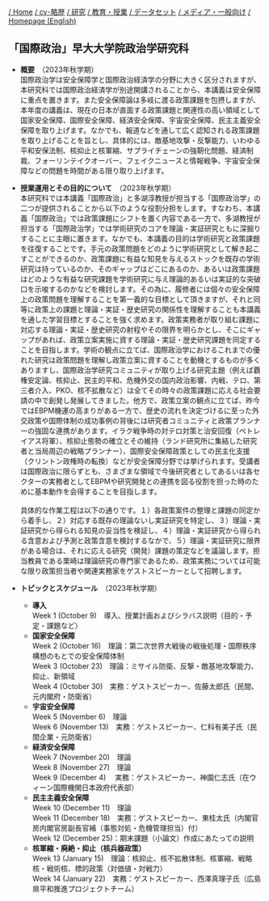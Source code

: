 
[/ Home](https://skurizaki.github.io/jpn/) [/ cv･略歴](./about.html) [/ 研究](http://www.f.waseda.jp/kurizaki/research.html) [/ 教育・授業](./teaching.html) [/ データセット](http://www.f.waseda.jp/kurizaki/data.html) [/ メディア・一般向け](./media.html) [/ Homepage (English)](https://skurizaki.github.io/)

## 「国際政治」早大大学院政治学研究科
- <b>概要</b>　（2023年秋学期）<br>
国際政治学は安全保障学と国際政治経済学の分野に大きく区分されますが、本研究科では国際政治経済学が別途開講されることから、本講義は安全保障に重点を置きます。また安全保障論は多岐に渡る政策課題を包摂しますが、本年度の講義は、現在の日本が直面する政策課題と関連性の高い領域として国家安全保障、国際安全保障、経済安全保障、宇宙安全保障、民主主義安全保障を取り上げます。なかでも、報道などを通して広く認知される政策課題を取り上げることを旨とし、具体的には、敵基地攻撃・反撃能力、いわゆる平和安保法制、核抑止と核軍縮、サプライチェーンの強靭化問題、経済制裁、フォーリンテイクオーバー、フェイクニュースと情報戦争、宇宙安全保障などの問題を時間がある限り取り上げます。

- <b>授業運用とその目的について</b>　（2023年秋学期）<br>
本研究科では本講義「国際政治」と多湖淳教授が担当する「国際政治学」の二つが提供されることから以下のような役割分担をします。すなわち、本講義「国際政治」では政策課題にシフトを置く内容である一方で、多湖教授が担当する「国際政治学」では学術研究のコアを理論・実証研究ともに深掘りすることに主眼に置きます。なかでも、本講義の目的は学術研究と政策課題を往復することです。手元の政策問題をどのように学術研究として解き起こすことができるのか、政策課題に有益な知見を与えるストックを既存の学術研究は持っているのか、そのギャップはどこにあるのか、あるいは政策課題はどのような有益な研究課題を学術研究に与え理論的あるいは実証的な突破口を示唆するのかなどを検討します。その為に、履修者には個々の安全保障上の政策問題を理解することを第一義的な目標として頂きますが、それと同等に政策上の課題と理論・実証・歴史研究の関係性を理解することも本講義を通した学習目標とすることを強く求めます。政策実務者が取り組む課題に対応する理論・実証・歴史研究の射程やその限界を明らかとし、そこにギャップがあれば、政策立案実施に資する理論・実証・歴史研究課題を同定することを目指します。学術の観点に立てば、国際政治学におけるこれまでの優れた研究は政策問題を理解し政策立案に資することを動機とするものが多くありますし、国際政治学研究コミュニティが取り上げる研究主題（例えば覇権安定論、核抑止、民主的平和、危機外交の国内政治影響、内戦、テロ、第三者介入、PKO、核不拡散など）は全てその時々の政策課題に応える社会要請の中で創発し発展してきました。他方で、政策立案の観点に立てば、昨今ではEBPM機運の高まりがある一方で、歴史の流れを決定づけるに至った外交政策や国際体制の成功事例の背後には研究者コミュニティと政策プランナーの強固な連携があります。イラク戦争時の対テロ対策と治安回復（ペトレイアス将軍）、核抑止態勢の確立とその維持（ランド研究所に集結した研究者と当局周辺の戦略プランナー）、国際安全保障政策としての民主化支援（クリントン政権時の転換）などが安全保障分野では挙げられます。受講者は国際政治に限らずとも、さまざまな領域で今後研究者としてあるいは各セクターの実務者としてEBPMや研究開発との連携を図る役割を担った時のために基本動作を会得することを目指します。<br><br>具体的な作業工程は以下の通りです。１）各政策案件の整理と課題の同定から着手し、２）対応する既存の理論ないし実証研究を特定し、３）理論・実証研究から得られる知見の妥当性を検証し、４）理論・実証研究から得られる含意および予測と政策含意を検討するなかで、５）理論・実証研究に限界がある場合は、それに応える研究（開発）課題の策定などを議論します。担当教員である栗崎は理論研究の専門家であるため、政策実務については可能な限り政策担当者や関連実務家をゲストスピーカーとして招聘します。

- <b>トピックとスケジュール</b>　（2023年秋学期）<br>
  - <b>導入</b><br>
  Week 1 (October 9)　導入、授業計画およびシラバス説明（目的・予定・課題など）
  - <b>国家安全保障</b><br>
  Week 2  (October 16)　理論：第二次世界大戦後の戦後処理・国際秩序構想のもとでの安全保障体制<br>
  Week 3 (October 23)　理論：ミサイル防衛、反撃・敵基地攻撃能力、抑止、新領域<br>
  Week 4 (October 30)　実務：ゲストスピーカー、佐藤太郎氏（民間、元内閣府・防衛省）<br>
  - <b>宇宙安全保障</b><br>
  Week 5  (November 6)　理論<br>
  Week 6 (November 13)　実務：ゲストスピーカー、仁科有美子氏（民間企業・元防衛省）<br>
  - <b>経済安全保障</b><br>
  Week 7 (November 20)　理論<br>
  Week 8 (November 27)　理論<br>
  Week 9 (December 4)　 実務：ゲストスピーカー、神園仁志氏（在ウィーン国際機関日本政府代表部）<br>
  - <b>民主主義安全保障</b><br>
  Week 10 (December 11)　理論<br>
  Week 11 (December 18)　実務：ゲストスピーカー、東桂太氏（内閣官房内閣官房副長官補（事態対処・危機管理担当）付）<br>
  Week 12 (December 25)：期末課題（小論文）作成にあたっての説明<br>
  - <b>核軍縮・廃絶・抑止（核兵器政策）</b><br>
  Week 13 (January 15)　理論：核抑止、核不拡散体制、核軍縮、戦略核・戦術核、標的政策（対価値・対戦力）<br>
  Week 14 (January 22)　実務：ゲストスピーカー、西澤真理子氏（広島県平和推進プロジェクトチーム）
